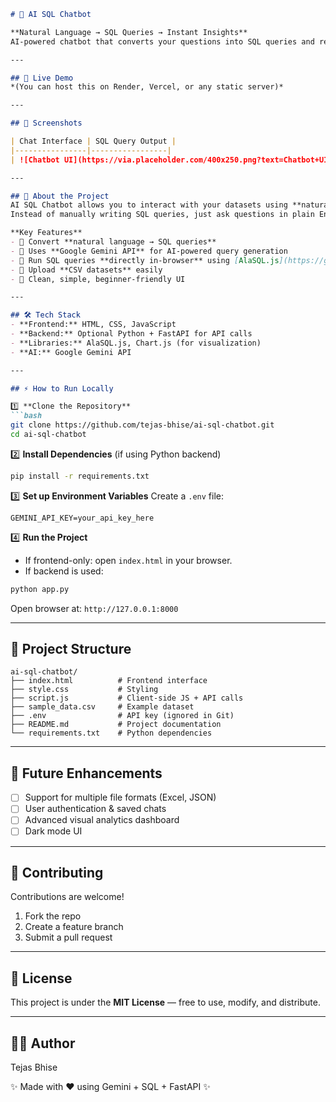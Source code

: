 ````markdown
# 🤖 AI SQL Chatbot

**Natural Language → SQL Queries → Instant Insights**  
AI-powered chatbot that converts your questions into SQL queries and retrieves results directly from CSV datasets.

---

## 🚀 Live Demo
*(You can host this on Render, Vercel, or any static server)*

---

## 📸 Screenshots

| Chat Interface | SQL Query Output |
|----------------|-----------------|
| ![Chatbot UI](https://via.placeholder.com/400x250.png?text=Chatbot+UI) | ![SQL Results](https://via.placeholder.com/400x250.png?text=SQL+Query+Results) |

---

## 🧠 About the Project
AI SQL Chatbot allows you to interact with your datasets using **natural language**.  
Instead of manually writing SQL queries, just ask questions in plain English and get instant results.

**Key Features**  
- 🔹 Convert **natural language → SQL queries**  
- 🔹 Uses **Google Gemini API** for AI-powered query generation  
- 🔹 Run SQL queries **directly in-browser** using [AlaSQL.js](https://github.com/agershun/alasql)  
- 🔹 Upload **CSV datasets** easily  
- 🔹 Clean, simple, beginner-friendly UI  

---

## 🛠 Tech Stack
- **Frontend:** HTML, CSS, JavaScript  
- **Backend:** Optional Python + FastAPI for API calls  
- **Libraries:** AlaSQL.js, Chart.js (for visualization)  
- **AI:** Google Gemini API  

---

## ⚡ How to Run Locally

1️⃣ **Clone the Repository**
```bash
git clone https://github.com/tejas-bhise/ai-sql-chatbot.git
cd ai-sql-chatbot
````

2️⃣ **Install Dependencies** (if using Python backend)

```bash
pip install -r requirements.txt
```

3️⃣ **Set up Environment Variables**
Create a `.env` file:

```
GEMINI_API_KEY=your_api_key_here
```

4️⃣ **Run the Project**

* If frontend-only: open `index.html` in your browser.
* If backend is used:

```bash
python app.py
```

Open browser at: `http://127.0.0.1:8000`

---

## 📂 Project Structure

```
ai-sql-chatbot/
├── index.html          # Frontend interface
├── style.css           # Styling
├── script.js           # Client-side JS + API calls
├── sample_data.csv     # Example dataset
├── .env                # API key (ignored in Git)
├── README.md           # Project documentation
└── requirements.txt    # Python dependencies
```

---

## 🚀 Future Enhancements

* [ ] Support for multiple file formats (Excel, JSON)
* [ ] User authentication & saved chats
* [ ] Advanced visual analytics dashboard
* [ ] Dark mode UI

---

## 🤝 Contributing

Contributions are welcome!

1. Fork the repo
2. Create a feature branch
3. Submit a pull request

---

## 📜 License

This project is under the **MIT License** — free to use, modify, and distribute.

---

## 👨‍💻 Author

Tejas Bhise

✨ Made with ❤ using Gemini + SQL + FastAPI ✨

```
```
